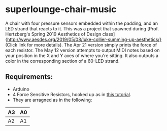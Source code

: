 # superlounge-chair-music
A chair with four pressure sensors embedded within the padding, and an LED strand that reacts to it. This was a project that spawned during [Prof. Hertzberg's Spring 2019 Aesthetics of Design class]{http://www.aesdes.org/2019/05/08/luke-collier-summing-up-aesthetics/} (Click link for more details). 
The Apr 21 version simply prints the force of each resistor. 
The May 12 version attempts to output MIDI notes based on your position in the X and Y axes of where you're sitting. It also outputs a color in the corresponding section of a 60-LED strand. 
## Requirements:
* Arduino
* 4 Force Sensitive Resistors, hooked up as in [this tutorial](https://learn.sparkfun.com/tutorials/force-sensitive-resistor-hookup-guide/all).
* They are arragned as in the following:

| A3| A0|
|---|---|
| A2| A1|
